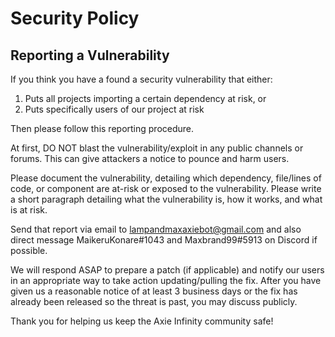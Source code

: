 # Security Policy

## Reporting a Vulnerability

If you think you have a found a security vulnerability that either:
1. Puts all projects importing a certain dependency at risk, or
2. Puts specifically users of our project at risk

Then please follow this reporting procedure. 

At first, DO NOT blast the vulnerability/exploit in any public channels or forums. This can give attackers a notice to pounce and harm users.

Please document the vulnerability, detailing which dependency, file/lines of code, or component are at-risk or exposed to the vulnerability.
Please write a short paragraph detailing what the vulnerability is, how it works, and what is at risk.

Send that report via email to lampandmaxaxiebot@gmail.com and also direct message MaikeruKonare#1043 and Maxbrand99#5913 on Discord if possible.

We will respond ASAP to prepare a patch (if applicable) and notify our users in an appropriate way to take action updating/pulling the fix.
After you have given us a reasonable notice of at least 3 business days or the fix has already been released so the threat is past, you may discuss publicly.

Thank you for helping us keep the Axie Infinity community safe!
